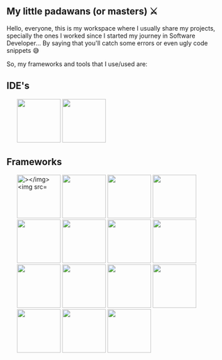 
## My little padawans (or masters) ⚔️


Hello, everyone, this is my workspace where I usually share my projects, specially the ones I worked since I started my journey in Software Developer...
By saying that you'll catch some errors or even ugly code snippets  :sweat_smile:

So, my frameworks and tools that I use/used are:

<body>
  <h2>IDE's</h2>
  <ul>
  <img src="https://img.icons8.com/?size=100&id=61466&format=png&color=000000" style="height: 100px"></img>
  <img src="https://img.icons8.com/?size=100&id=9OGIyU8hrxW5&format=png&color=000000" style="height: 100px"></img>
  </ul>
  <h2>Frameworks</h2>
  <ul>
    <img src="https://img.icons8.com/?size=100&id=6WbypxLnLs37&format=png&color=000000" style="height: 100px;" alt="></img>
    <img src="https://img.icons8.com/?size=100&id=108784&format=png&color=000000" style="height: 100px"></img>
    <img src="https://img.icons8.com/?size=100&id=hUvxmdu7Rloj&format=png&color=000000" style="height: 100px"></img>
    <img src="https://img.icons8.com/?size=100&id=9nLaR5KFGjN0&format=png&color=000000" style="height: 100px"></img>
    <img src="https://img.icons8.com/?size=100&id=hsPbhkOH4FMe&format=png&color=000000" style="height: 100px"></img>
    <img src="https://img.icons8.com/?size=100&id=XNQU0Xcm2I9s&format=png&color=000000" style="height: 100px"></img>
    <img src="https://img.icons8.com/?size=100&id=13441&format=png&color=000000" style="height: 100px"></img>
    <img src="https://img.icons8.com/?size=100&id=asWSSTBrDlTW&format=png&color=000000" style="height: 100px"></img>
    <img src="https://img.icons8.com/?size=100&id=4PiNHtUJVbLs&format=png&color=000000" style="height: 100px"></img>
    <img src="https://img.icons8.com/?size=100&id=Xf1sHBmY73hA&format=png&color=000000" style="height: 100px"></img> 
    <img src="https://img.icons8.com/?size=100&id=l9a5tcSnBwcf&format=png&color=000000" style="height: 100px"></img>
    <img src="https://img.icons8.com/?size=100&id=20909&format=png&color=000000" style="height: 100px"></img>
    <img src="https://img.icons8.com/?size=100&id=21278&format=png&color=000000" style="height: 100px"></img>
    <img src="https://img.icons8.com/?size=100&id=PndQWK6M1Hjo&format=png&color=000000" style="height: 100px"></img>
    <img src="https://img.icons8.com/?size=100&id=cdYUlRaag9G9&format=png&color=000000" style="height: 100px"></img>
    <img src="https://img.icons8.com/?size=100&id=13679&format=png&color=000000" style="height: 100px"></img>
    
  </ul>
</body>
